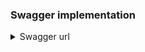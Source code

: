 ### Swagger implementation
 
<details>
<summary>Swagger url</summary>
<p>

Once the application is started open below url

```
   http://localhost:8080/swagger-ui/index.html
```

</p>
</details>
